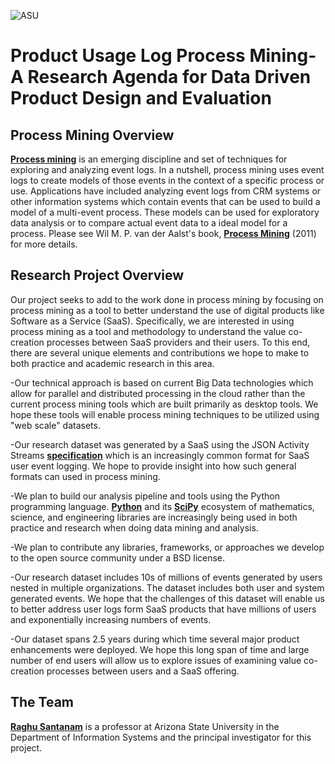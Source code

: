 ![ASU](https://commguide.asu.edu/files/endorsed/color/ASUWPC_RGB.png)

# Product Usage Log Process Mining- A Research Agenda for Data Driven Product Design and Evaluation


## Process Mining Overview

[**Process mining**][process-mining] is an emerging discipline and set of
techniques for exploring and analyzing event logs. In a nutshell, process 
mining uses event logs to create models of those events in the context of
a specific process or use. Applications have included analyzing event logs
from CRM systems or other information systems which contain events that 
can be used to build a model of a multi-event process. These models can be
used for exploratory data analysis or to compare actual event data to a
ideal model for a process. Please see Wil M. P. van der Aalst's book, 
[**Process Mining**][book] (2011) for more details.

## Research Project Overview

Our project seeks to add to the work done in process mining by focusing on 
process mining as a tool to better understand the use of digital products 
like Software as a Service (SaaS). Specifically, we are interested in 
using process mining as a tool and methodology to understand the value 
co-creation processes between SaaS providers and their users. To this end,
there are several unique elements and contributions we hope to make to both
practice and academic research in this area. 


  -Our technical approach is based on current Big Data technologies which
  allow for parallel and distributed processing in the cloud rather than
  the current process mining tools which are built primarily as desktop
  tools. We hope these tools will enable process mining techniques to be
  utilized using "web scale" datasets.

  -Our research dataset was generated by a SaaS using the JSON Activity
  Streams [**specification**][streams] which is an increasingly common format for
  SaaS user event logging. We hope to provide insight into how such general
  formats can used in process mining.

  -We plan to build our analysis pipeline and tools using the Python programming
  language. [**Python**][python] and its [**SciPy**][scipy] ecosystem of mathematics,
  science, and engineering libraries are increasingly being used in both
  practice and research when doing data mining and analysis.

  -We plan to contribute any libraries, frameworks, or approaches we develop
  to the open source community under a BSD license. 

  -Our research dataset includes 10s of millions of events generated by
  users nested in multiple organizations. The dataset includes both user
  and system generated events. We hope that the challenges of this dataset
  will enable us to better address user logs form SaaS products that have
  millions of users and exponentially increasing numbers of events.

  -Our dataset spans 2.5 years during which time several major product
  enhancements were deployed. We hope this long span of time and large
  number of end users will allow us to explore issues of examining value
  co-creation processes between users and a SaaS offering.


[process-mining]: http://www.processmining.org/
[book]: http://www.processmining.org/book/start
[streams]: http://www.w3.org/TR/2015/WD-activitystreams-core-20150129/
[python]: https://www.python.org/
[scipy]: http://www.scipy.org/
[raghu]: http://my.wpcarey.asu.edu/directory/people/profile.cfm?person=1039602


## The Team

[**Raghu Santanam**][raghu] is a professor at Arizona State University in the
Department of Information Systems and the principal investigator for this 
project.

